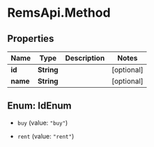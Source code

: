 # RemsApi.Method

## Properties
Name | Type | Description | Notes
------------ | ------------- | ------------- | -------------
**id** | **String** |  | [optional] 
**name** | **String** |  | [optional] 


<a name="IdEnum"></a>
## Enum: IdEnum


* `buy` (value: `"buy"`)

* `rent` (value: `"rent"`)




